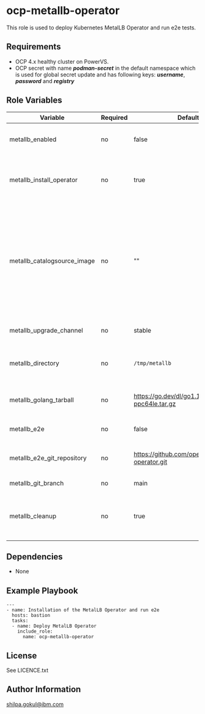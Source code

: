 ocp-metallb-operator
=========

This role is used to deploy Kubernetes MetalLB Operator and run e2e tests.

Requirements
------------

- OCP 4.x healthy cluster on PowerVS.
- OCP secret with name ***podman-secret*** in the default namespace which is used for global secret update and has following keys:
   ***username***, ***password*** and ***registry***

Role Variables
--------------

| Variable                    | Required | Default                                           | Comments                                                                                                                       |
|-----------------------------|----------|---------------------------------------------------|--------------------------------------------------------------------------------------------------------------------------------|
| metallb_enabled             | no       | false                                             | Set it to true to run this playbook                                                                                            |
| metallb_install_operator    | no       | true                                              | Set it to true to install the Kubernetes MetalLB Operator                                                                      |
| metallb_catalogsource_image | no       | ""                                                | Custom catalog source index image for MetalLB Operator. If not defined, default `redhat-operators` catalog source will be used |
| metallb_upgrade_channel     | no       | stable                                            | Operator upgrade channel                                                                                                       |
| metallb_directory           | no       | `/tmp/metallb`                                    | Working directory for MetalLB Operator                                                                                         |
| metallb_golang_tarball      | no       | https://go.dev/dl/go1.18.6.linux-ppc64le.tar.gz   | HTTPS URL for golang tarball                                                                                                   |
| metallb_e2e                 | no       | false                                             | Set it to true to run e2e                                                                                                      |
| metallb_e2e_git_repository  | no       | https://github.com/openshift/metallb-operator.git | Git respository for e2e tests                                                                                                  |
| metallb_git_branch          | no       | main                                              | Git branch for e2e                                                                                                             |
| metallb_cleanup             | no       | true                                              | Flag is used to clean metallb Operator resources                                                                               |

Dependencies
------------

- None

Example Playbook
----------------
```
---
- name: Installation of the MetalLB Operator and run e2e
  hosts: bastion
  tasks:
  - name: Deploy MetalLB Operator
    include_role:
      name: ocp-metallb-operator
```

License
-------

See LICENCE.txt

Author Information
------------------

shilpa.gokul@ibm.com
